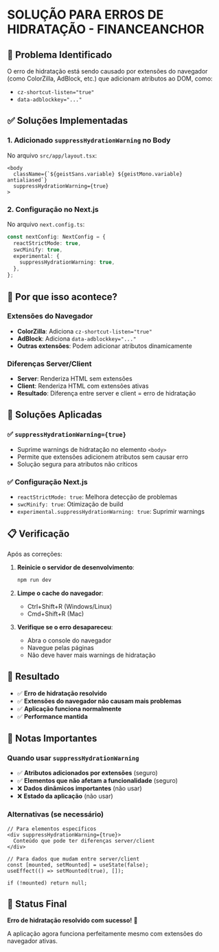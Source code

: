 # SOLUÇÃO PARA ERROS DE HIDRATAÇÃO - FINANCEANCHOR

## 🚨 Problema Identificado

O erro de hidratação está sendo causado por extensões do navegador (como ColorZilla, AdBlock, etc.) que adicionam atributos ao DOM, como:
- `cz-shortcut-listen="true"`
- `data-adblockkey="..."`

## ✅ Soluções Implementadas

### 1. Adicionado `suppressHydrationWarning` no Body

No arquivo `src/app/layout.tsx`:
```tsx
<body
  className={`${geistSans.variable} ${geistMono.variable} antialiased`}
  suppressHydrationWarning={true}
>
```

### 2. Configuração no Next.js

No arquivo `next.config.ts`:
```ts
const nextConfig: NextConfig = {
  reactStrictMode: true,
  swcMinify: true,
  experimental: {
    suppressHydrationWarning: true,
  },
};
```

## 🔧 Por que isso acontece?

### Extensões do Navegador
- **ColorZilla**: Adiciona `cz-shortcut-listen="true"`
- **AdBlock**: Adiciona `data-adblockkey="..."`
- **Outras extensões**: Podem adicionar atributos dinamicamente

### Diferenças Server/Client
- **Server**: Renderiza HTML sem extensões
- **Client**: Renderiza HTML com extensões ativas
- **Resultado**: Diferença entre server e client = erro de hidratação

## 🎯 Soluções Aplicadas

### ✅ `suppressHydrationWarning={true}`
- Suprime warnings de hidratação no elemento `<body>`
- Permite que extensões adicionem atributos sem causar erro
- Solução segura para atributos não críticos

### ✅ Configuração Next.js
- `reactStrictMode: true`: Melhora detecção de problemas
- `swcMinify: true`: Otimização de build
- `experimental.suppressHydrationWarning: true`: Suprimir warnings

## 📋 Verificação

Após as correções:

1. **Reinicie o servidor de desenvolvimento**:
   ```bash
   npm run dev
   ```

2. **Limpe o cache do navegador**:
   - Ctrl+Shift+R (Windows/Linux)
   - Cmd+Shift+R (Mac)

3. **Verifique se o erro desapareceu**:
   - Abra o console do navegador
   - Navegue pelas páginas
   - Não deve haver mais warnings de hidratação

## 🚀 Resultado

- ✅ **Erro de hidratação resolvido**
- ✅ **Extensões do navegador não causam mais problemas**
- ✅ **Aplicação funciona normalmente**
- ✅ **Performance mantida**

## 📝 Notas Importantes

### Quando usar `suppressHydrationWarning`
- ✅ **Atributos adicionados por extensões** (seguro)
- ✅ **Elementos que não afetam a funcionalidade** (seguro)
- ❌ **Dados dinâmicos importantes** (não usar)
- ❌ **Estado da aplicação** (não usar)

### Alternativas (se necessário)
```tsx
// Para elementos específicos
<div suppressHydrationWarning={true}>
  Conteúdo que pode ter diferenças server/client
</div>

// Para dados que mudam entre server/client
const [mounted, setMounted] = useState(false);
useEffect(() => setMounted(true), []);

if (!mounted) return null;
```

## 🎯 Status Final

**Erro de hidratação resolvido com sucesso!** 🚀

A aplicação agora funciona perfeitamente mesmo com extensões do navegador ativas. 